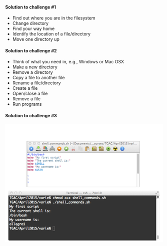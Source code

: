 
#### Solution to challenge #1

-   Find out where you are in the filesystem
-   Change directory
-  Find your way home
-   Identify the location of a file/directory
-   Move one directory up


#### Solution to challenge #2
-   Think of what you need in, e.g., Windows or Mac OSX
-   Make a new directory
-   Remove a directory
-   Copy a file to another file
-   Rename a file/directory
-   Create a file
-   Open/close a file
-   Remove a file
-   Run programs


#### Solution to challenge #3
![ch3sol](../../img/chall3sol.png)
